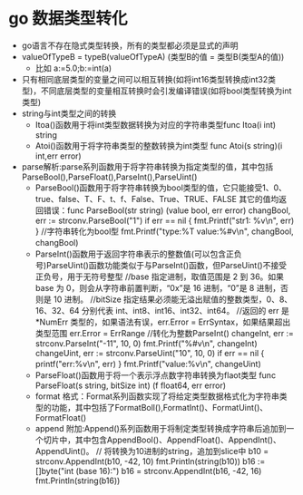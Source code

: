 # go 数据类型转化
- go语言不存在隐式类型转换，所有的类型都必须是显式的声明
- valueOfTypeB = typeB(valueOfTypeA) (类型B的值 = 类型B(类型A的值))
    - 比如 a:=5.0;b:=int(a)
- 只有相同底层类型的变量之间可以相互转换(如将int16类型转换成int32类型)，不同底层类型的变量相互转换时会引发编译错误(如将bool类型转换为int类型)
- string与int类型之间的转换
    - Itoa()函数用于将int类型数据转换为对应的字符串类型func Itoa(i int) string
    - Atoi()函数用于将字符串类型的整数转换为int类型 func Atoi(s string)(i int,err error)
- parse解析:parse系列函数用于将字符串转换为指定类型的值，其中包括ParseBool(),ParseFloat(),ParseInt(),ParseUint()
    - ParseBool()函数用于将字符串转换为bool类型的值，它只能接受1、0、true、false、T、F、t、f、False、True、TRUE、FALSE 其它的值均返回错误：func ParseBool(str string) (value bool, err error)
        changBool, err := strconv.ParseBool("1")
        if err == nil {
            fmt.Printf("str1: %v\n", err)
        }
        //字符串转化为bool型
        fmt.Printf("type:%T value:%#v\n", changBool, changBool)　
    - ParseInt()函数用于返回字符串表示的整数值(可以包含正负号)ParseUint()函数功能类似于与ParseInt()函数，但ParseUint()不接受正负号，用于无符号整型
        //base 指定进制，取值范围是 2 到 36。如果 base 为 0，则会从字符串前置判断，“0x”是 16 进制，“0”是 8 进制，否则是 10 进制。
        //bitSize 指定结果必须能无溢出赋值的整数类型，0、8、16、32、64 分别代表 int、int8、int16、int32、int64。
        //返回的 err 是 *NumErr 类型的，如果语法有误，err.Error = ErrSyntax，如果结果超出类型范围 err.Error = ErrRange
        //转化为整数ParseInt()
        changeInt, err := strconv.ParseInt("-11", 10, 0)
        fmt.Printf("%#v\n", changeInt)
        changeUint, err := strconv.ParseUint("10", 10, 0)
        if err == nil {
            printf("err:%v\n", err)
        }
        fmt.Printf("value:%v\n", changeUint)　　
    - ParseFloat()函数用于将一个表示浮点数字符串转换为flaot类型 
        func ParseFloat(s string, bitSize int) (f float64, err error)
    - format 格式：Format系列函数实现了将给定类型数据格式化为字符串类型的功能，其中包括了FormatBoll(),FormatInt()、FormatUint()、FormatFloat()
    - append 附加:Append()系列函数用于将制定类型转换成字符串后追加到一个切片中，其中包含AppendBool()、AppendFloat()、AppendInt()、AppendUint()。
        // 将转换为10进制的string，追加到slice中
        b10 = strconv.AppendInt(b10, -42, 10)
        fmt.Println(string(b10))
        b16 := []byte("int (base 16):")
        b16 = strconv.AppendInt(b16, -42, 16)
        fmt.Println(string(b16))